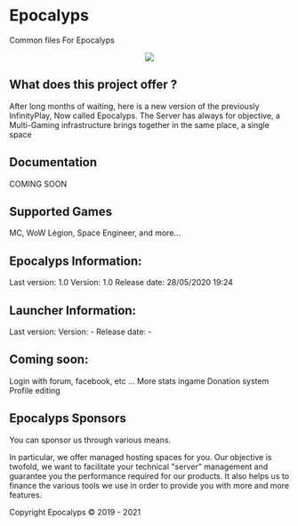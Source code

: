 # Epocalyps
Common files For Epocalyps

<p align="center">
    <img src="https://github.com/joueurgear/Epocalyps/workflows/Epocalyps/badge.svg">
</p>

## What does this project offer ?

After long months of waiting,
here is a new version of the previously InfinityPlay, Now called Epocalyps.
The Server has always for objective, a Multi-Gaming infrastructure brings together in the same place, a single space

## Documentation

COMING SOON

## Supported Games
MC, WoW Légion, Space Engineer, and more...

## Epocalyps Information:
Last version: 1.0
Version: 1.0
Release date: 28/05/2020 19:24

## Launcher Information:
Last version:
Version: -
Release date: -

## Coming soon:
Login with forum, facebook, etc ...
More stats ingame
Donation system
Profile editing

## Epocalyps Sponsors

You can sponsor us through various means. 

In particular, we offer managed hosting spaces for you. 
Our objective is twofold, 
we want to facilitate your technical "server" management and guarantee you the performance required for our products.
It also helps us to finance the various tools we use in order to provide you with more and more features.

Copyright Epocalyps © 2019 - 2021
